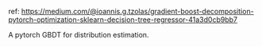 ref: https://medium.com/@ioannis.g.tzolas/gradient-boost-decomposition-pytorch-optimization-sklearn-decision-tree-regressor-41a3d0cb9bb7

A pytorch GBDT for distribution estimation. 
